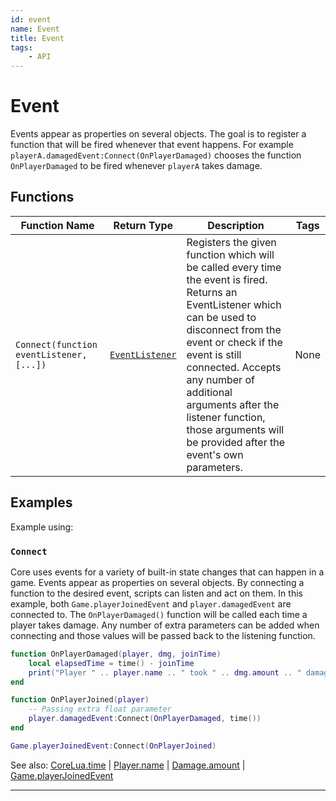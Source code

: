 ```yaml
---
id: event
name: Event
title: Event
tags:
    - API
---
```


# Event

Events appear as properties on several objects. The goal is to register a function that will be fired whenever that event happens. For example `playerA.damagedEvent:Connect(OnPlayerDamaged)` chooses the function `OnPlayerDamaged` to be fired whenever `playerA` takes damage.

## Functions

| Function Name | Return Type | Description | Tags |
| -------- | ----------- | ----------- | ---- |
| `Connect(function eventListener, [...])` | [`EventListener`](eventlistener.md) | Registers the given function which will be called every time the event is fired. Returns an EventListener which can be used to disconnect from the event or check if the event is still connected. Accepts any number of additional arguments after the listener function, those arguments will be provided after the event's own parameters. | None |

## Examples

Example using:

### `Connect`

Core uses events for a variety of built-in state changes that can happen in a game. Events appear as properties on several objects. By connecting a function to the desired event, scripts can listen and act on them. In this example, both `Game.playerJoinedEvent` and `player.damagedEvent` are connected to. The `OnPlayerDamaged()` function will be called each time a player takes damage. Any number of extra parameters can be added when connecting and those values will be passed back to the listening function.

```lua
function OnPlayerDamaged(player, dmg, joinTime)
    local elapsedTime = time() - joinTime
    print("Player " .. player.name .. " took " .. dmg.amount .. " damage after joining the game for " .. elapsedTime .. " seconds.")
end

function OnPlayerJoined(player)
    -- Passing extra float parameter
    player.damagedEvent:Connect(OnPlayerDamaged, time())
end

Game.playerJoinedEvent:Connect(OnPlayerJoined)
```

See also: [CoreLua.time](coreluafunctions.md) | [Player.name](player.md) | [Damage.amount](damage.md) | [Game.playerJoinedEvent](game.md)

---
